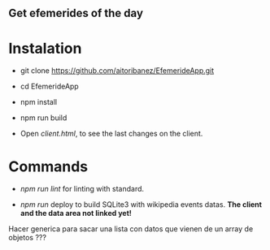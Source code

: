 ## Get efemerides of the day

# Instalation 

- git clone https://github.com/aitoribanez/EfemerideApp.git
- cd EfemerideApp
- npm install
- npm run build

- Open *client.html*, to see the last changes on the client.

# Commands

- *npm run lint* for linting with standard.

- *npm run* deploy to build SQLite3 with wikipedia events datas. **The client and
the data area not linked yet!**



Hacer <EfemerideList> generica para sacar una lista con datos que vienen de un array de objetos ???



